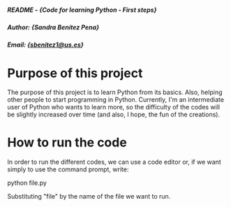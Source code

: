 ##### README - {Code for learning Python - First steps} 
##### Author: {Sandra Benitez Pena}
##### Email: {sbenitez1@us.es}



# Purpose of this project

The purpose of this project is to learn Python from its basics. Also, 
helping other people to start programming in Python. 
Currently, I'm an intermediate user of Python who wants to learn more,
so the difficulty of the codes will be slightly increased over time 
(and also, I hope, the fun of the creations).

# How to run the code

In order to run the different codes, we can use a code editor or,
if we want simply to use the command prompt, write:

python file.py

Substituting "file" by the name of the file we want to run.
